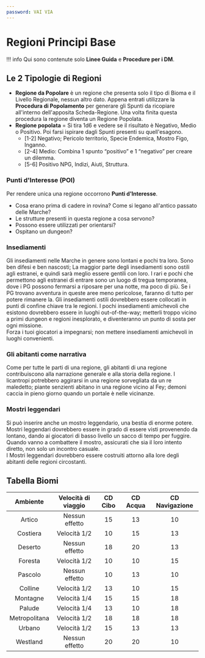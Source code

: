 ```yaml
---
password: VAI VIA
---
```


# Regioni Principi Base

!!! info Qui sono contenute solo **Linee Guida** e **Procedure per i DM**.

## Le 2 Tipologie di Regioni

- **Regione da Popolare** è un regione che presenta solo il tipo di Bioma e il Livello Regionale, nessun altro dato. Appena entrati utilizzare la **Procedura di Popolamento** per generare gli Spunti da ricopiare all'interno dell'apposita Scheda-Regione. Una volta finita questa procedura la regione diventa un Regione Popolata.
- **Regione popolata** = Si tira 1d6 e vedere se il risultato è Negativo, Medio o Positivo. Poi farsi ispirare dagli Spunti presenti su quell'esagono.
    - \[1-2\] Negativo; Pericolo territorio, Specie Endemica, Mostro Figo, Inganno.
    - \[2-4\] Medio: Combina 1 spunto “positivo” e 1 “negativo” per creare un dilemma.
    - \[5-6\] Positivo NPG, Indizi, Aiuti, Struttura.

### Punti d'Interesse (POI)

Per rendere unica una regione occorrono **Punti d'Interesse**.

* Cosa erano prima di cadere in rovina? Come si legano all'antico passato delle Marche?
* Le strutture presenti in questa regione a cosa servono?
* Possono essere utilizzati per orientarsi?
* Ospitano un dungeon?

### Insediamenti

Gli insediamenti nelle Marche in genere sono lontani e pochi tra loro. Sono ben difesi e ben nascosti; La maggior parte degli insediamenti sono ostili agli estranei, e quindi sarà meglio essere gentili con loro. I rari e pochi che permettono agli estranei di entrare sono un luogo di tregua temporanea, dove i PG possono fermarsi a riposare per una notte, ma poco di più. Se i PG trovano avventura in queste aree meno pericolose, faranno di tutto per potere rimanere la. Gli insediamenti ostili dovrebbero essere collocati in punti di confine chiave tra le regioni. I pochi insediamenti amichevoli che esistono dovrebbero essere in luoghi out-of-the-way; metterli troppo vicino a primi dungeon e regioni inesplorato, e diventeranno un punto di sosta per ogni missione.   
Forza i tuoi giocatori a impegnarsi; non mettere insediamenti amichevoli in luoghi convenienti.

### Gli abitanti come narrativa

Come per tutte le parti di una regione, gli abitanti di una regione contribuiscono alla narrazione generale e alla storia della regione. I licantropi potrebbero aggirarsi in una regione sorvegliata da un re maledetto; piante senzienti abitano in una regione vicino al Fey; demoni caccia in pieno giorno quando un portale è nelle vicinanze.

### Mostri leggendari

Si può inserire anche un mostro leggendario, una bestia di enorme potere. Mostri leggendari dovrebbero essere in grado di essere visti provenendo da lontano, dando ai giocatori di basso livello un sacco di tempo per fuggire. Quando vanno a combattere il mostro, assicurati che sia il loro intento diretto, non solo un incontro casuale.  
I Mostri leggendari dovrebbero essere costruiti attorno alla lore degli abitanti delle regioni circostanti.

## Tabella Biomi

|   Ambiente    | Velocità di viaggio | CD Cibo | CD Acqua | CD Navigazione |
|:-------------:|:-------------------:|:-------:|:--------:|:--------------:|
|    Artico     |   Nessun effetto    |   15    |    13    |       10       |
|   Costiera    |    Velocità 1/2     |   10    |    15    |       13       |
|    Deserto    |   Nessun effetto    |   18    |    20    |       13       |
|    Foresta    |    Velocità 1/2     |   10    |    10    |       15       |
|    Pascolo    |   Nessun effetto    |   10    |    13    |       10       |
|    Colline    |    Velocità 1/2     |   13    |    10    |       15       |
|   Montagne    |    Velocità 1/4     |   15    |    15    |       18       |
|    Palude     |    Velocità 1/4     |   13    |    10    |       18       |
| Metropolitana |    Velocità 1/2     |   18    |    18    |       18       |
|    Urbano     |    Velocità 1/2     |   15    |    13    |       13       |
|   Westland    |   Nessun effetto    |   20    |    20    |       10       |
    